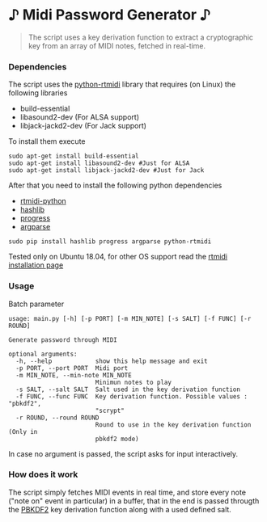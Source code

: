# ♪ Midi Password Generator ♪
> The script uses a key derivation function to extract a cryptographic key from an array of MIDI notes, fetched in real-time.

### Dependencies
The script uses the <a href="https://pypi.org/project/python-rtmidi/">python-rtmidi</a> library that requires (on Linux) the following libraries
* build-essential
* libasound2-dev (For ALSA support)
* libjack-jackd2-dev (For Jack support)

To install them execute
```
sudo apt-get install build-essential
sudo apt-get install libasound2-dev #Just for ALSA
sudo apt-get install libjack-jackd2-dev #Just for Jack
```
After that you need to install the following python dependencies
* <a href="https://pypi.org/project/rtmidi-python/">rtmidi-python</a>
* <a href="https://pypi.org/project/hashlib/">hashlib</a>
* <a href="https://pypi.org/project/progress/">progress</a>
* <a href="https://pypi.org/project/argparse/">argparse</a>
```
sudo pip install hashlib progress argparse python-rtmidi 
```

Tested only on Ubuntu 18.04, for other OS support read the <a href="https://spotlightkid.github.io/python-rtmidi/installation.html">rtmidi installation page</a>

### Usage
Batch parameter
```
usage: main.py [-h] [-p PORT] [-m MIN_NOTE] [-s SALT] [-f FUNC] [-r ROUND]

Generate password through MIDI

optional arguments:
  -h, --help            show this help message and exit
  -p PORT, --port PORT  Midi port
  -m MIN_NOTE, --min-note MIN_NOTE
                        Minimun notes to play
  -s SALT, --salt SALT  Salt used in the key derivation function
  -f FUNC, --func FUNC  Key derivation function. Possible values : "pbkdf2",
                        "scrypt"
  -r ROUND, --round ROUND
                        Round to use in the key derivation function (Only in
                        pbkdf2 mode)
```
In case no argument is passed, the script asks for input interactively.
### How does it work
The script simply fetches MIDI events in real time, and store every note ("note on" event in particular) in a buffer, that in the end is passed througth the <a href="https://en.wikipedia.org/wiki/PBKDF2">PBKDF2</a> key derivation function along with a used defined salt.  
